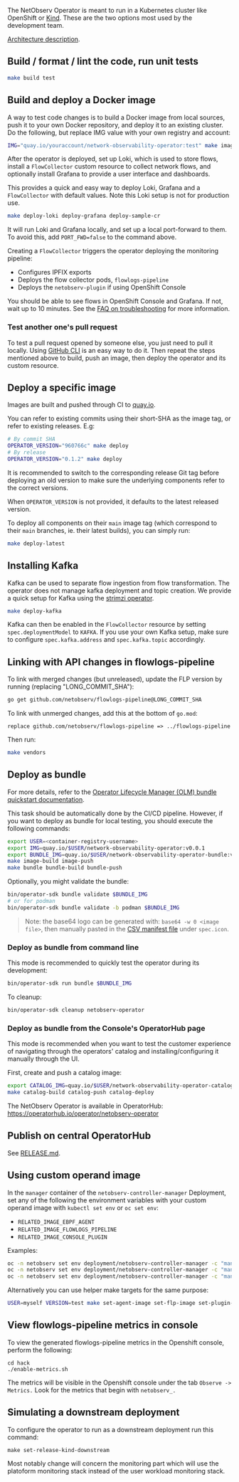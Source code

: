 The NetObserv Operator is meant to run in a Kubernetes cluster like OpenShift or [Kind](https://kind.sigs.k8s.io/). These are the two options most used by the development team.

[Architecture description](./docs/Architecture.md).

## Build / format / lint the code, run unit tests

```bash
make build test
```

## Build and deploy a Docker image

A way to test code changes is to build a Docker image from local sources, push it to your own Docker repository, and deploy it to an existing cluster. Do the following, but replace IMG value with your own registry and account:

```bash
IMG="quay.io/youraccount/network-observability-operator:test" make image-build image-push deploy
```

After the operator is deployed, set up Loki, which is used to store flows, install a `FlowCollector` custom resource to collect network flows, and optionally install Grafana to provide a user interface and dashboards.

This provides a quick and easy way to deploy Loki, Grafana and a `FlowCollector` with default values. Note this Loki setup is not for production use.

```bash
make deploy-loki deploy-grafana deploy-sample-cr
```

It will run Loki and Grafana locally, and set up a local port-forward to them. To avoid this, add `PORT_FWD=false` to the command above.

Creating a `FlowCollector` triggers the operator deploying the monitoring pipeline:

- Configures IPFIX exports
- Deploys the flow collector pods, `flowlogs-pipeline`
- Deploys the `netobserv-plugin` if using OpenShift Console

You should be able to see flows in OpenShift Console and Grafana. If not, wait up to 10 minutes. See the [FAQ on troubleshooting](./README.md#faq--troubleshooting) for more information.

### Test another one's pull request

To test a pull request opened by someone else, you just need to pull it locally. Using [GitHub CLI](https://cli.github.com/) is an easy way to do it. Then repeat the steps mentioned above to build, push an image, then deploy the operator and its custom resource.

## Deploy a specific image

Images are built and pushed through CI to [quay.io](https://quay.io/repository/netobserv/network-observability-operator?tab=tags).

You can refer to existing commits using their short-SHA as the image tag, or refer to existing releases. E.g:

```bash
# By commit SHA
OPERATOR_VERSION="960766c" make deploy
# By release
OPERATOR_VERSION="0.1.2" make deploy
```

It is recommended to switch to the corresponding release Git tag before deploying an old version to make sure the underlying components refer to the correct versions.

When `OPERATOR_VERSION` is not provided, it defaults to the latest released version.

To deploy all components on their `main` image tag (which correspond to their `main` branches, ie. their latest builds), you can simply run:

```bash
make deploy-latest
```

## Installing Kafka

Kafka can be used to separate flow ingestion from flow transformation. The operator does not manage kafka deployment and topic creation. We provide a quick setup for Kafka using the [strimzi operator](https://strimzi.io/).

```bash
make deploy-kafka
```

Kafka can then be enabled in the `FlowCollector` resource by setting `spec.deploymentModel` to `KAFKA`. If you use your own Kafka setup, make sure to configure `spec.kafka.address` and `spec.kafka.topic` accordingly.

## Linking with API changes in flowlogs-pipeline

To link with merged changes (but unreleased), update the FLP version by running (replacing "LONG_COMMIT_SHA"):

```bash
go get github.com/netobserv/flowlogs-pipeline@LONG_COMMIT_SHA
```

To link with unmerged changes, add this at the bottom of `go.mod`:

```
replace github.com/netobserv/flowlogs-pipeline => ../flowlogs-pipeline
```

Then run:

```bash
make vendors
```

## Deploy as bundle

For more details, refer to the [Operator Lifecycle Manager (OLM) bundle quickstart documentation](https://sdk.operatorframework.io/docs/olm-integration/quickstart-bundle/).

This task should be automatically done by the CI/CD pipeline. However, if you want to deploy as
bundle for local testing, you should execute the following commands:

```bash
export USER=<container-registry-username>
export IMG=quay.io/$USER/network-observability-operator:v0.0.1
export BUNDLE_IMG=quay.io/$USER/network-observability-operator-bundle:v0.0.1
make image-build image-push
make bundle bundle-build bundle-push
```

Optionally, you might validate the bundle:

```bash
bin/operator-sdk bundle validate $BUNDLE_IMG
# or for podman
bin/operator-sdk bundle validate -b podman $BUNDLE_IMG
```

> Note: the base64 logo can be generated with: `base64 -w 0 <image file>`, then manually pasted in the [CSV manifest file](./config/manifests/bases/netobserv-operator.clusterserviceversion.yaml) under `spec.icon`.

### Deploy as bundle from command line

This mode is recommended to quickly test the operator during its development:

```bash
bin/operator-sdk run bundle $BUNDLE_IMG
```

To cleanup:

```bash
bin/operator-sdk cleanup netobserv-operator
```

### Deploy as bundle from the Console's OperatorHub page

This mode is recommended when you want to test the customer experience of navigating through the
operators' catalog and installing/configuring it manually through the UI.

First, create and push a catalog image:

```bash
export CATALOG_IMG=quay.io/$USER/network-observability-operator-catalog:v$VERSION
make catalog-build catalog-push catalog-deploy
```

The NetObserv Operator is available in OperatorHub: https://operatorhub.io/operator/netobserv-operator

## Publish on central OperatorHub

See [RELEASE.md](./RELEASE.md#publishing-on-operatorhub).

## Using custom operand image

In the `manager` container of the `netobserv-controller-manager` Deployment, set any of the
following the environment variables with your custom operand image with `kubectl set env` or
`oc set env`:

* `RELATED_IMAGE_EBPF_AGENT`
* `RELATED_IMAGE_FLOWLOGS_PIPELINE`
* `RELATED_IMAGE_CONSOLE_PLUGIN`

Examples:

```bash
oc -n netobserv set env deployment/netobserv-controller-manager -c "manager" RELATED_IMAGE_EBPF_AGENT="quay.io/netobserv/netobserv-ebpf-agent:main"
oc -n netobserv set env deployment/netobserv-controller-manager -c "manager" RELATED_IMAGE_FLOWLOGS_PIPELINE="quay.io/netobserv/flowlogs-pipeline:main"
oc -n netobserv set env deployment/netobserv-controller-manager -c "manager" RELATED_IMAGE_CONSOLE_PLUGIN="quay.io/netobserv/network-observability-console-plugin:main"
```

Alternatively you can use helper make targets for the same purpose:

```bash
USER=myself VERSION=test make set-agent-image set-flp-image set-plugin-image
```

## View flowlogs-pipeline metrics in console

To view the generated flowlogs-pipeline metrics in the Openshift console, perform the following:

```
cd hack
./enable-metrics.sh
```

The metrics will be visible in the Openshift console under the tab `Observe -> Metrics.`
Look for the metrics that begin with `netobserv_.`

## Simulating a downstream deployment

To configure the operator to run as a downstream deployment run this command:

```
make set-release-kind-downstream
```

Most notably change will concern the monitoring part which will use the platoform monitoring stack instead of the user workload monitoring stack.
